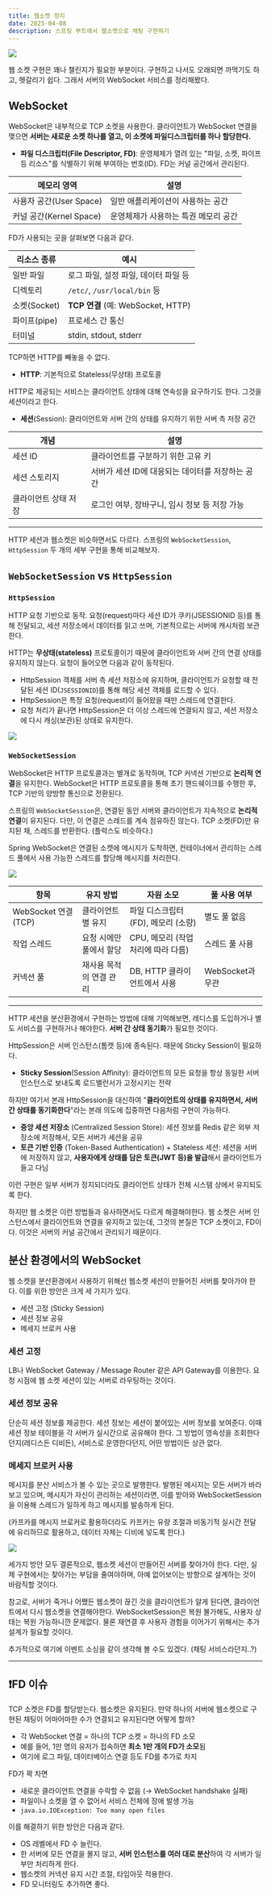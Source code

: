 ```yaml
---
title: 웹소켓 정리
date: 2025-04-08
description: 스프링 부트에서 웹소켓으로 채팅 구현하기
---
```

![](./img/header.png)

웹 소켓 구현은 꽤나 챌린지가 필요한 부분이다. 구현하고 나서도 오래되면 까먹기도 하고, 헷갈리기 쉽다. 그래서 서버의 WebSocket 서비스를 정리해봤다.

## WebSocket

WebSocket은 내부적으로 TCP 소켓을 사용한다. 클라이언트가 WebSocket 연결을 맺으면 **서버는 새로운 소켓 하나를 열고, 이 소켓에 파일디스크립터를 하나 할당한다.**

- **파일 디스크립터(File Descriptor, FD)**: 운영체제가 열려 있는 "파일, 소켓, 파이프 등 리소스"를 식별하기 위해 부여하는 번호(ID). FD는 커널 공간에서 관리된다.

| 메모리 영역              | 설명                   |
| ------------------- | -------------------- |
| 사용자 공간(User Space)  | 일반 애플리케이션이 사용하는 공간   |
| 커널 공간(Kernel Space) | 운영체제가 사용하는 특권 메모리 공간 |

FD가 사용되는 곳을 살펴보면 다음과 같다.

| 리소스 종류     | 예시                              |
| ---------- | ------------------------------- |
| 일반 파일      | 로그 파일, 설정 파일, 데이터 파일 등          |
| 디렉토리       | `/etc/`, `/usr/local/bin` 등     |
| 소켓(Socket) | **TCP 연결** (예: WebSocket, HTTP) |
| 파이프(pipe)  | 프로세스 간 통신                       |
| 터미널        | stdin, stdout, stderr           |

TCP하면 HTTP를 빼놓을 수 없다.

- **HTTP**: 기본적으로 Stateless(무상태) 프로토콜

HTTP로 제공되는 서비스는 클라이언트 상태에 대해 연속성을 요구하기도 한다. 그것을 세션이라고 한다.

- **세션**(Session): 클라이언트와 서버 간의 상태를 유지하기 위한 서버 측 저장 공간

| 개념          | 설명                           |
| ----------- | ---------------------------- |
| 세션 ID       | 클라이언트를 구분하기 위한 고유 키          |
| 세션 스토리지     | 서버가 세션 ID에 대응되는 데이터를 저장하는 공간 |
| 클라이언트 상태 저장 | 로그인 여부, 장바구니, 임시 정보 등 저장 가능  |

---

HTTP 세션과 웹소켓은 비슷하면서도 다르다. 스프링의 `WebSocketSession`, `HttpSession` 두 개의 세부 구현을 통해 비교해보자.

## `WebSocketSession` vs `HttpSession`

### `HttpSession`

HTTP 요청 기반으로 동작. 요청(request)마다 세션 ID가 쿠키(JSESSIONID 등)를 통해 전달되고, 세션 저장소에서 데이터를 읽고 쓰며, 기본적으로는 서버에 캐시처럼 보관한다.

HTTP는 **무상태(stateless)** 프로토콜이기 때문에 클라이언트와 서버 간의 연결 상태를 유지하지 않는다. 요청이 들어오면 다음과 같이 동작된다.

- HttpSession 객체를 서버 측 세션 저장소에 유지하며, 클라이언트가 요청할 때 전달된 세션 ID(`JSESSIONID`)를 통해 해당 세션 객체를 로드할 수 있다.
- HttpSession은 특정 요청(request)이 들어왔을 때만 스레드에 연결한다.
- 요청 처리가 끝나면 HttpSession은 더 이상 스레드에 연결되지 않고, 세션 저장소에 다시 캐싱(보관)된 상태로 유지한다.

![](./img/세션.png)

### `WebSocketSession`

WebSocket은 HTTP 프로토콜과는 별개로 동작하며, TCP 커넥션 기반으로 **논리적 연결**을 유지한다. WebSocket은 HTTP 프로토콜을 통해 초기 핸드쉐이크를 수행한 후, TCP 기반의 양방향 통신으로 전환된다.

스프링의 `WebSocketSession`은, 연결된 동안 서버와 클라이언트가 지속적으로 **논리적 연결**이 유지된다. 다만, 이 연결은 스레드를 계속 점유하진 않는다. TCP 소켓(FD)만 유지된 채, 스레드를 반환한다. (플럭스도 비슷하다.)

Spring WebSocket은 연결된 소켓에 메시지가 도착하면, 컨테이너에서 관리하는 스레드 풀에서 사용 가능한 스레드를 할당해 메시지를 처리한다.

![](./img/웹소켓.png)

| 항목                 | 유지 방법         | 자원 소모                   | 풀 사용 여부       |
| ------------------ | ------------- | ----------------------- | ------------- |
| WebSocket 연결 (TCP) | 클라이언트별 유지     | 파일 디스크립터(FD), 메모리 (소량)  | 별도 풀 없음       |
| 작업 스레드             | 요청 시에만 풀에서 할당 | CPU, 메모리 (작업 처리에 따라 다름) | 스레드 풀 사용      |
| 커넥션 풀              | 재사용 목적의 연결 관리 | DB, HTTP 클라이언트에서 사용     | WebSocket과 무관 |

---

HTTP 세션을 분산환경에서 구현하는 방법에 대해 기억해보면, 레디스를 도입하거나 별도 서비스를 구현하거나 해야한다. **서버 간 상태 동기화**가 필요한 것이다.

HttpSession은 서버 인스턴스(톰캣 등)에 종속된다. 때문에 Sticky Session이 필요하다.

- **Sticky Session**(Session Affinity): 클라이언트의 모든 요청을 항상 동일한 서버 인스턴스로 보내도록 로드밸런서가 고정시키는 전략

하지만 여기서 본래 HttpSession을 대신하여 "**클라이언트의 상태를 유지하면서, 서버 간 상태를 동기화한다**"라는 본래 의도에 집중하면 다음처럼 구현이 가능하다.

- **중앙 세션 저장소** (Centralized Session Store): 세션 정보를 Redis 같은 외부 저장소에 저장해서, 모든 서버가 세션을 공유
- **토큰 기반 인증** (Token-Based Authentication) + Stateless 세션: 세션을 서버에 저장하지 않고, **사용자에게 상태를 담은 토큰(JWT 등)을 발급**해서 클라이언트가 들고 다님

이런 구현은 일부 서버가 정지되더라도 클라이언트 상태가 전체 시스템 상에서 유지되도록 한다.

하지만 웹 소켓은 이런 방법들과 유사하면서도 다르게 해결해야한다. 웹 소켓은 서버 인스턴스에서 클라이언트와 연결을 유지하고 있는데, 그것의 본질은 TCP 소켓이고, FD이다. 이것은 서버의 커널 공간에서 관리되기 때문이다.

## 분산 환경에서의 WebSocket

웹 소켓을 분산환경에서 사용하기 위해선 웹소켓 세션이 만들어진 서버를 찾아가야 한다. 이를 위한 방안은 크게 세 가지가 있다.

- 세션 고정 (Sticky Session)
- 세션 정보 공유
- 메세지 브로커 사용

### 세션 고정

LB나 WebSocket Gateway / Message Router 같은 API Gateway를 이용한다. 요청 시점에 웹 소켓 세션이 있는 서버로 라우팅하는 것이다.

### 세션 정보 공유

단순히 세션 정보를 제공한다. 세션 정보는 세션이 붙어있는 서버 정보를 보여준다. 이때 세션 정보 테이블을 각 서버가 실시간으로 공유해야 한다. 그 방법이 영속성을 조회한다던지(레디스든 디비든), 서비스로 운영한다던지, 어떤 방법이든 상관 없다.

### 메세지 브로커 사용

메시지를 분산 서비스가 볼 수 있는 곳으로 발행한다. 발행된 메시지는 모든 서버가 바라보고 있으며, 메시지가 자신이 관리하는 세션이라면, 이를 받아와 WebSocketSession을 이용해 스레드가 일하게 하고 메시지를 발송하게 된다. 

(카프카를 메시지 브로커로 활용하더라도 카프카는 유량 조절과 비동기적 실시간 전달에 유리하므로 활용하고, 데이터 자체는 디비에 넣도록 한다.)

![](./img/분산웹소켓세션.png)

세가지 방안 모두 결론적으로, 웹소켓 세션이 만들어진 서버를 찾아가야 한다. 다만, 실제 구현에서는 찾아가는 부담을 줄여야하며, 아예 없어보이는 방향으로 설계하는 것이 바람직할 것이다.

참고로, 서버가 죽거나 어쨌든 웹소켓이 끊긴 것을 클라이언트가 알게 된다면, 클라이언트에서 다시 웹소켓을 연결해야한다. WebSocketSession은 복원 불가해도, 사용자 상태는 복원 가능하니깐 문제없다. 물론 재연결 후 사용자 경험을 이어가기 위해서는 추가 설계가 필요할 것이다.

추가적으로 여기에 이벤트 소싱을 같이 생각해 볼 수도 있겠다. (채팅 서비스라던지..?)

---

## ❗️FD 이슈

TCP 소켓은 FD를 할당받는다. 웹소켓은 유지된다. 만약 하나의 서버에 웹소켓으로 구현된 채팅이 어마어마한 수가 연결되고 유지된다면 어떻게 할까?

- 각 WebSocket 연결 = 하나의 TCP 소켓 = 하나의 FD 소모
- 예를 들어, 1만 명의 유저가 접속하면 **최소 1만 개의 FD가 소모**됨
- 여기에 로그 파일, 데이터베이스 연결 등도 FD를 추가로 차지

FD가 꽉 차면

- 새로운 클라이언트 연결을 수락할 수 없음 (→ WebSocket handshake 실패)
- 파일이나 소켓을 열 수 없어서 서비스 전체에 장애 발생 가능
- `java.io.IOException: Too many open files`

이를 해결하기 위한 방안은 다음과 같다.

- OS 레벨에서 FD 수 늘린다.
- 한 서버에 모든 연결을 몰지 않고, **서버 인스턴스를 여러 대로 분산**하여 각 서버가 일부만 처리하게 한다.
- 웹소켓의 커넥션 유지 시간 조절, 타임아웃 적용한다.
- FD 모니터링도 추가하면 좋다.
